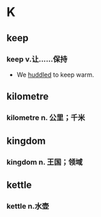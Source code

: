 # K

## keep

### keep v.让……保持

- We [huddled](#huddled) to keep warm.

## kilometre

### kilometre n. 公里；千米

## kingdom

### kingdom n. 王国；领域

## kettle

### kettle n.水壶
